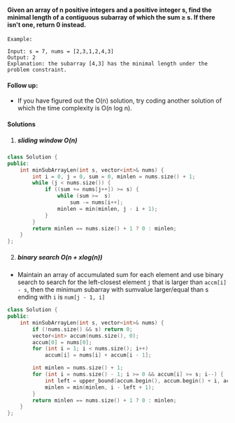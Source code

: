 #### Given an array of n positive integers and a positive integer s, find the minimal length of a contiguous subarray of which the sum ≥ s. If there isn't one, return 0 instead.

```
Example: 

Input: s = 7, nums = [2,3,1,2,4,3]
Output: 2
Explanation: the subarray [4,3] has the minimal length under the problem constraint.
```

#### Follow up:
- If you have figured out the O(n) solution, try coding another solution of which the time complexity is O(n log n). 

#### Solutions

1. ##### sliding window O(n)

```c++
class Solution {
public:
    int minSubArrayLen(int s, vector<int>& nums) {
        int i = 0, j = 0, sum = 0, minlen = nums.size() + 1;
        while (j < nums.size()) {
            if ((sum += nums[j++]) >= s) {
                while (sum >=  s)
                    sum -= nums[i++];
                minlen = min(minlen, j - i + 1);
            }
        }
        return minlen == nums.size() + 1 ? 0 : minlen;
    }
};
```

2. ##### binary search O(n + xlog(n))

- Maintain an array of accumulated sum for each element and use binary search to search for the left-closest element `j` that is larger than `accm[i] - s`, then the minimum subarray with sumvalue larger/equal than s ending with `i` is `num[j - 1, i]` 

```c++
class Solution {
public:
    int minSubArrayLen(int s, vector<int>& nums) {
        if (!nums.size() && s) return 0;
        vector<int> accum(nums.size(), 0);
        accum[0] = nums[0];
        for (int i = 1; i < nums.size(); i++)
            accum[i] = nums[i] + accum[i - 1];

        int minlen = nums.size() + 1;
        for (int i = nums.size() - 1; i >= 0 && accum[i] >= s; i--) {
            int left = upper_bound(accum.begin(), accum.begin() + i, accum[i] - s) - accum.begin();
            minlen = min(minlen, i - left + 1);
        }
        return minlen == nums.size() + 1 ? 0 : minlen;
    }
};
```